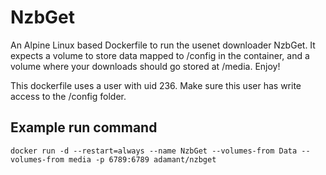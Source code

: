 # NzbGet
An Alpine Linux based Dockerfile to run the usenet downloader NzbGet. It expects a volume to store data mapped to /config in the container, and a volume where your downloads should go stored at /media. Enjoy!

This dockerfile uses a user with uid 236. Make sure this user has write access to the /config folder.
## Example run command
```
docker run -d --restart=always --name NzbGet --volumes-from Data --volumes-from media -p 6789:6789 adamant/nzbget
```
